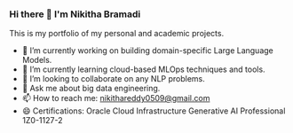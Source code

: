 ### Hi there 👋 I'm Nikitha Bramadi
This is my portfolio of my personal and academic projects.
- 🔭 I’m currently working on building domain-specific Large Language Models. 
- 🌱 I’m currently learning cloud-based MLOps techniques and tools.
- 👯 I’m looking to collaborate on any NLP problems.
- 💬 Ask me about big data engineering.
- 📫 How to reach me: nikithareddy0509@gmail.com
- 😄 Certifications: Oracle Cloud Infrastructure Generative AI Professional 1Z0-1127-2

<!--
**nikithareddyb/nikithareddyb** is a ✨ _special_ ✨ repository because its `README.md` (this file) appears on your GitHub profile.

Here are some ideas to get you started:

- 🔭 I’m currently working on an Audio2Sign system that translates audio to sign language video utilizing NMT and Generative AI techniques. And I'm currently working towards becoming an AWS Certification in Machine Learning Speciality.
- 🌱 I’m currently learning cloud-based MLOps techniques and tools.
- 👯 I’m looking to collaborate on any open-source data science, engineering, and analytics projects.
- 🤔 I’m looking for help with identifying the best approach towards model deployment for existing trained models.
- 💬 Ask me about big data and analytics queries.
- 📫 How to reach me: nikithareddy0509@gmail.com
- 😄 Certifications:
      - The AI Ladder: A Framework for Deploying AI in Your Enterprise
      - Python for Everybody: Specialization
-->
